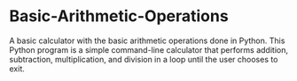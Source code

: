 # Basic-Arithmetic-Operations
A basic calculator with the basic arithmetic operations done in Python. 
This Python program is a simple command-line calculator that performs addition, subtraction, multiplication, and division in a loop until the user chooses to exit.
